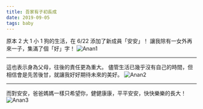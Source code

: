 ```yaml
---
title: 吾家有子初長成
date: 2019-09-05
tags: baby
---
```


原本 2 大 1 小 1 狗的生活，在 6/22 添加了新成員「安安」！
讓我除有一女外再來一子，集滿了個「好」字！
![Anan1](/imgs/anan1.jpg)

---

這也表示身為父母，往後的責任更為重大。
儘管生活已幾乎沒有自己的時間，但相信會是先苦後甘，就讓我好好期待未來的美好。
![Anan2](/imgs/anan2.jpg)

---

而對安安，爸爸媽媽一樣只希望你，健健康康，平平安安，快快樂樂的長大！
![Anan3](/imgs/anan3.jpg)

